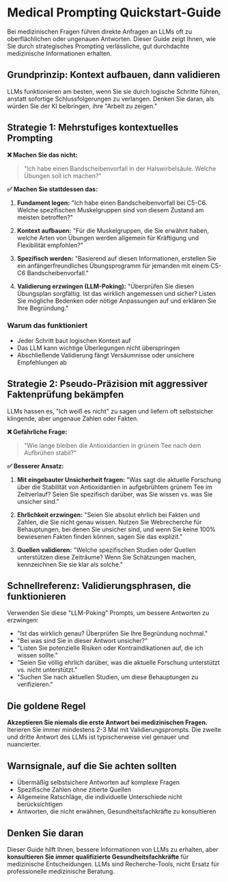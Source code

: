 # Medical Prompting Quickstart-Guide

Bei medizinischen Fragen führen direkte Anfragen an LLMs oft zu oberflächlichen oder ungenauen Antworten. Dieser Guide zeigt Ihnen, wie Sie durch strategisches Prompting verlässliche, gut durchdachte medizinische Informationen erhalten.

## Grundprinzip: Kontext aufbauen, dann validieren

LLMs funktionieren am besten, wenn Sie sie durch logische Schritte führen, anstatt sofortige Schlussfolgerungen zu verlangen. Denken Sie daran, als würden Sie der KI beibringen, ihre "Arbeit zu zeigen."

## Strategie 1: Mehrstufiges kontextuelles Prompting

**❌ Machen Sie das nicht:**
> "Ich habe einen Bandscheibenvorfall in der Halswirbelsäule. Welche Übungen soll ich machen?"

**✅ Machen Sie stattdessen das:**

1. **Fundament legen:** "Ich habe einen Bandscheibenvorfall bei C5-C6. Welche spezifischen Muskelgruppen sind von diesem Zustand am meisten betroffen?"

2. **Kontext aufbauen:** "Für die Muskelgruppen, die Sie erwähnt haben, welche Arten von Übungen werden allgemein für Kräftigung und Flexibilität empfohlen?"

3. **Spezifisch werden:** "Basierend auf diesen Informationen, erstellen Sie ein anfängerfreundliches Übungsprogramm für jemanden mit einem C5-C6 Bandscheibenvorfall."

4. **Validierung erzwingen (LLM-Poking):** "Überprüfen Sie diesen Übungsplan sorgfältig. Ist das wirklich angemessen und sicher? Listen Sie mögliche Bedenken oder nötige Anpassungen auf und erklären Sie Ihre Begründung."

### Warum das funktioniert
- Jeder Schritt baut logischen Kontext auf
- Das LLM kann wichtige Überlegungen nicht überspringen
- Abschließende Validierung fängt Versäumnisse oder unsichere Empfehlungen ab

## Strategie 2: Pseudo-Präzision mit aggressiver Faktenprüfung bekämpfen

LLMs hassen es, "Ich weiß es nicht" zu sagen und liefern oft selbstsicher klingende, aber ungenaue Zahlen oder Fakten.

**❌ Gefährliche Frage:**
> "Wie lange bleiben die Antioxidantien in grünem Tee nach dem Aufbrühen stabil?"

**✅ Besserer Ansatz:**

1. **Mit eingebauter Unsicherheit fragen:** "Was sagt die aktuelle Forschung über die Stabilität von Antioxidantien in aufgebrühtem grünem Tee im Zeitverlauf? Seien Sie spezifisch darüber, was Sie wissen vs. was Sie unsicher sind."

2. **Ehrlichkeit erzwingen:** "Seien Sie absolut ehrlich bei Fakten und Zahlen, die Sie nicht genau wissen. Nutzen Sie Webrecherche für Behauptungen, bei denen Sie unsicher sind, und wenn Sie keine 100% bewiesenen Fakten finden können, sagen Sie das explizit."

3. **Quellen validieren:** "Welche spezifischen Studien oder Quellen unterstützen diese Zeiträume? Wenn Sie Schätzungen machen, kennzeichnen Sie sie klar als solche."

## Schnellreferenz: Validierungsphrasen, die funktionieren

Verwenden Sie diese "LLM-Poking" Prompts, um bessere Antworten zu erzwingen:

- "Ist das wirklich genau? Überprüfen Sie Ihre Begründung nochmal."
- "Bei was sind Sie in dieser Antwort unsicher?"
- "Listen Sie potenzielle Risiken oder Kontraindikationen auf, die ich wissen sollte."
- "Seien Sie völlig ehrlich darüber, was die aktuelle Forschung unterstützt vs. nicht unterstützt."
- "Suchen Sie nach aktuellen Studien, um diese Behauptungen zu verifizieren."

## Die goldene Regel

**Akzeptieren Sie niemals die erste Antwort bei medizinischen Fragen.** Iterieren Sie immer mindestens 2-3 Mal mit Validierungsprompts. Die zweite und dritte Antwort des LLMs ist typischerweise viel genauer und nuancierter.

## Warnsignale, auf die Sie achten sollten

- Übermäßig selbstsichere Antworten auf komplexe Fragen
- Spezifische Zahlen ohne zitierte Quellen
- Allgemeine Ratschläge, die individuelle Unterschiede nicht berücksichtigen
- Antworten, die nicht erwähnen, Gesundheitsfachkräfte zu konsultieren

## Denken Sie daran

Dieser Guide hilft Ihnen, bessere Informationen von LLMs zu erhalten, aber **konsultieren Sie immer qualifizierte Gesundheitsfachkräfte** für medizinische Entscheidungen. LLMs sind Recherche-Tools, nicht Ersatz für professionelle medizinische Beratung.
